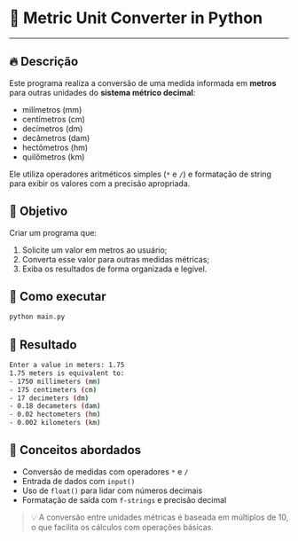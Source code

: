 # 📏 Metric Unit Converter in Python

---

## 🔥 Descrição

Este programa realiza a conversão de uma medida informada em **metros** para outras unidades do **sistema métrico decimal**:

- milímetros (mm)
- centímetros (cm)
- decímetros (dm)
- decâmetros (dam)
- hectômetros (hm)
- quilômetros (km)

Ele utiliza operadores aritméticos simples (`*` e `/`) e formatação de string para exibir os valores com a precisão apropriada.

## 📌 Objetivo

Criar um programa que:
1. Solicite um valor em metros ao usuário;
2. Converta esse valor para outras medidas métricas;
3. Exiba os resultados de forma organizada e legível.

## 🧪 Como executar

```bash
python main.py
```

## 🚀 Resultado

```bash
Enter a value in meters: 1.75
1.75 meters is equivalent to:
- 1750 millimeters (mm)
- 175 centimeters (cm)
- 17 decimeters (dm)
- 0.18 decameters (dam)
- 0.02 hectometers (hm)
- 0.002 kilometers (km)
```

## 📘 Conceitos abordados
- Conversão de medidas com operadores `*` e `/`
- Entrada de dados com `input()`
- Uso de `float()` para lidar com números decimais
- Formatação de saída com `f-strings` e precisão decimal

> 💡 A conversão entre unidades métricas é baseada em múltiplos de 10, o que facilita os cálculos com operações básicas.